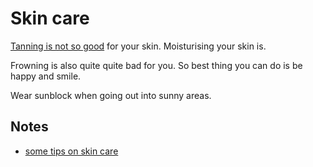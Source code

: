 # Skin care
[Tanning is not so good](https://www.youtube.com/watch?v=o9BqrSAHbTc) for your skin. Moisturising your skin is. 

Frowning is also quite quite bad for you. So best thing you can do is be happy and smile. 

Wear sunblock when going out into sunny areas.

## Notes
- [some tips on skin care](https://www.reddit.com/r/NoStupidQuestions/comments/73pimh/im_currently_22_what_should_i_start_doingstop/dns7hnb/)